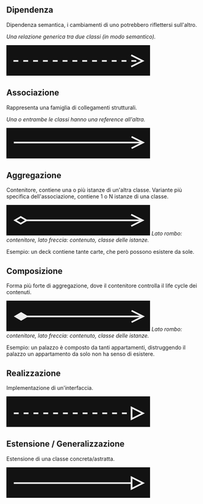 ## Dipendenza

Dipendenza semantica, i cambiamenti di uno potrebbero riflettersi sull'altro.

_Una relazione generica tra due classi (in modo semantico)._

![dipendenza](dipendenza.png)

## Associazione

Rappresenta una famiglia di collegamenti strutturali.

_Una o entrambe le classi hanno una reference all'altra._

![associazione](associazione.png)

## Aggregazione

Contenitore, contiene una o più istanze di un'altra classe.
Variante più specifica dell'associazione, contiene 1 o N istanze di una classe.

![aggregazione](aggregazione.png)
_Lato rombo: contenitore, lato freccia: contenuto, classe delle istanze._

Esempio: un deck contiene tante carte, che però possono esistere da sole.

## Composizione

Forma più forte di aggregazione, dove il contenitore controlla il life cycle dei contenuti.

![composizione](composizione.png)
_Lato rombo: contenitore, lato freccia: contenuto, classe delle istanze._

Esempio: un palazzo è composto da tanti appartamenti, distruggendo il palazzo un appartamento da solo non ha senso di esistere.

## Realizzazione

Implementazione di un'interfaccia.

![realizzazione](realizzazione.png)

## Estensione / Generalizzazione

Estensione di una classe concreta/astratta.

![generalizzazione](generalizzazione.png)